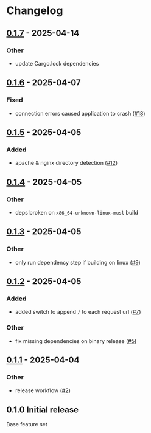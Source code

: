 # Changelog

## [0.1.7](https://github.com/lilith-roth/web-dump-rs/compare/v0.1.6...v0.1.7) - 2025-04-14

### Other

- update Cargo.lock dependencies

## [0.1.6](https://github.com/lilith-roth/web-dump-rs/compare/v0.1.5...v0.1.6) - 2025-04-07

### Fixed

- connection errors caused application to crash ([#18](https://github.com/lilith-roth/web-dump-rs/pull/18))

## [0.1.5](https://github.com/lilith-roth/web-dump-rs/compare/v0.1.4...v0.1.5) - 2025-04-05

### Added

- apache & nginx directory detection ([#12](https://github.com/lilith-roth/web-dump-rs/pull/12))

## [0.1.4](https://github.com/lilith-roth/web-dump-rs/compare/v0.1.3...v0.1.4) - 2025-04-05

### Other

- deps broken on `x86_64-unknown-linux-musl` build

## [0.1.3](https://github.com/lilith-roth/web-dump-rs/compare/v0.1.2...v0.1.3) - 2025-04-05

### Other

- only run dependency step if building on linux ([#9](https://github.com/lilith-roth/web-dump-rs/pull/9))

## [0.1.2](https://github.com/lilith-roth/web-dump-rs/compare/v0.1.1...v0.1.2) - 2025-04-05

### Added

- added switch to append `/` to each request url ([#7](https://github.com/lilith-roth/web-dump-rs/pull/7))

### Other

- fix missing dependencies on binary release ([#5](https://github.com/lilith-roth/web-dump-rs/pull/5))

## [0.1.1](https://github.com/lilith-roth/web-dump-rs/compare/v0.1.0...v0.1.1) - 2025-04-04

### Other

- release workflow ([#2](https://github.com/lilith-roth/web-dump-rs/pull/2))

## 0.1.0 Initial release

Base feature set
